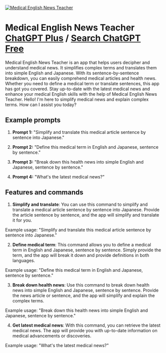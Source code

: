 
[![Medical English News Teacher](https://files.oaiusercontent.com/file-3FkoeDQwz7hC3VCPMBW3VLGm?se=2123-10-17T13%3A25%3A24Z&sp=r&sv=2021-08-06&sr=b&rscc=max-age%3D31536000%2C%20immutable&rscd=attachment%3B%20filename%3Dd7db5f29-0237-4ce9-9de8-490da9f517ac.png&sig=tyODPboHDjLQvetgcGdq4KdNiu2W15YGzb70QINdFa0%3D)](https://chat.openai.com/g/g-WzIt4xeBM-medical-english-news-teacher)

# Medical English News Teacher [ChatGPT Plus](https://chat.openai.com/g/g-WzIt4xeBM-medical-english-news-teacher) / [Search ChatGPT Free](https://gptcall.net/index.html#/?search=Medical%20English%20News%20Teacher)

Medical English News Teacher is an app that helps users decipher and understand medical news. It simplifies complex terms and translates them into simple English and Japanese. With its sentence-by-sentence breakdown, you can easily comprehend medical articles and health news. Whether you need to define a medical term or translate sentences, this app has got you covered. Stay up-to-date with the latest medical news and enhance your medical English skills with the help of Medical English News Teacher. Hello! I'm here to simplify medical news and explain complex terms. How can I assist you today?

## Example prompts

1. **Prompt 1:** "Simplify and translate this medical article sentence by sentence into Japanese."

2. **Prompt 2:** "Define this medical term in English and Japanese, sentence by sentence."

3. **Prompt 3:** "Break down this health news into simple English and Japanese, sentence by sentence."

4. **Prompt 4:** "What's the latest medical news?"

## Features and commands

1. **Simplify and translate**: You can use this command to simplify and translate a medical article sentence by sentence into Japanese. Provide the article sentence by sentence, and the app will simplify and translate it for you.

Example usage: "Simplify and translate this medical article sentence by sentence into Japanese."

2. **Define medical term**: This command allows you to define a medical term in English and Japanese, sentence by sentence. Simply provide the term, and the app will break it down and provide definitions in both languages.

Example usage: "Define this medical term in English and Japanese, sentence by sentence."

3. **Break down health news**: Use this command to break down health news into simple English and Japanese, sentence by sentence. Provide the news article or sentence, and the app will simplify and explain the complex terms.

Example usage: "Break down this health news into simple English and Japanese, sentence by sentence."

4. **Get latest medical news**: With this command, you can retrieve the latest medical news. The app will provide you with up-to-date information on medical advancements or discoveries.

Example usage: "What's the latest medical news?"


